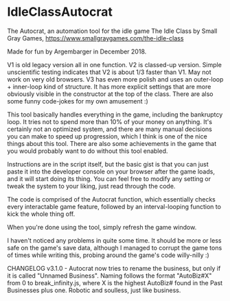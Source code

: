 # IdleClassAutocrat
The Autocrat, an automation tool for the idle game The Idle Class by Small Gray Games, https://www.smallgraygames.com/the-idle-class

Made for fun by Argembarger in December 2018.

V1 is old legacy version all in one function.
V2 is classed-up version. Simple unscientific testing indicates that V2 is about 1/3 faster than V1. May not work on very old browsers.
V3 has even more polish and uses an outer-loop + inner-loop kind of structure. It has more explicit settings that are more obviously visible in the constructor at the top of the class. There are also some funny code-jokes for my own amusement :)

This tool basically handles everything in the game, including the bankruptcy loop. It tries not to spend more than 10% of your money on anything. It's certainly not an optimized system, and there are many manual decisions you can make to speed up progression, which I think is one of the nice things about this tool. There are also some achievements in the game that you would probably want to do without this tool enabled.

Instructions are in the script itself, but the basic gist is that you can just paste it into the developer console on your browser after the game loads, and it will start doing its thing. You can feel free to modify any setting or tweak the system to your liking, just read through the code. 

The code is comprised of the Autocrat function, which essentially checks every interactable game feature, followed by an interval-looping function to kick the whole thing off.

When you're done using the tool, simply refresh the game window.

I haven't noticed any problems in quite some time. It should be more or less safe on the game's save data, although I managed to corrupt the game tons of times while writing this, probing around the game's code willy-nilly :)

CHANGELOG
v3.1.0 - Autocrat now tries to rename the business, but only if it is called "Unnamed Business". Naming follows the format "AutoBiz#X" from 0 to break_infinity.js, where X is the highest AutoBiz# found in the Past Businesses plus one. Robotic and soulless, just like business.
